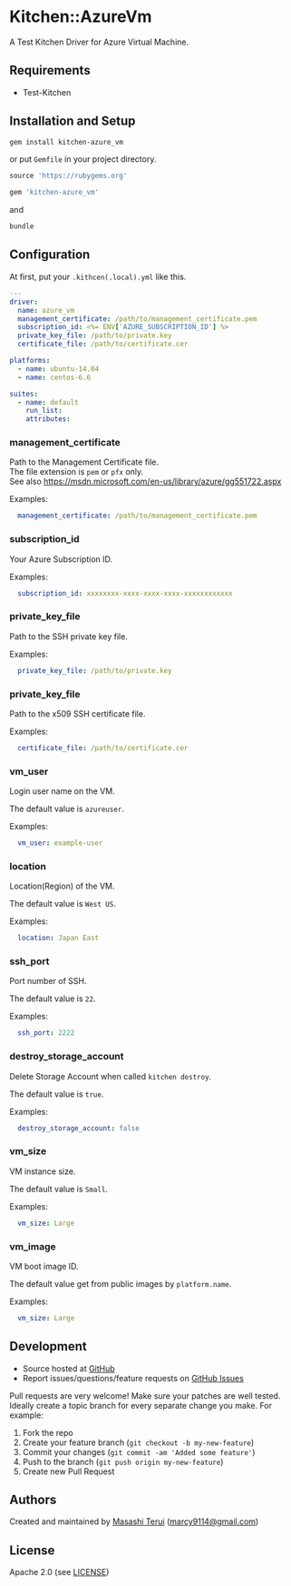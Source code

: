 # <a name="title"></a> Kitchen::AzureVm

A Test Kitchen Driver for Azure Virtual Machine.

## <a name="requirements"></a> Requirements

- Test-Kitchen

## <a name="installation"></a> Installation and Setup

```sh
gem install kitchen-azure_vm
```

or put `Gemfile` in your project directory.

```ruby
source 'https://rubygems.org'

gem 'kitchen-azure_vm'
```

and

```sh
bundle
```

## <a name="config"></a> Configuration

At first, put your `.kithcen(.local).yml` like this.

```yml
---
driver:
  name: azure_vm
  management_certificate: /path/to/management_certificate.pem
  subscription_id: <%= ENV['AZURE_SUBSCRIPTION_ID'] %>
  private_key_file: /path/to/private.key
  certificate_file: /path/to/certificate.cer

platforms:
  - name: ubuntu-14.04
  - name: centos-6.6

suites:
  - name: default
    run_list:
    attributes:
```

### management_certificate

Path to the Management Certificate file.  
The file extension is `pem` or `pfx` only.  
See also https://msdn.microsoft.com/en-us/library/azure/gg551722.aspx

Examples:

```yml
  management_certificate: /path/to/management_certificate.pem
```

### subscription_id

Your Azure Subscription ID.  

Examples:

```yml
  subscription_id: xxxxxxxx-xxxx-xxxx-xxxx-xxxxxxxxxxxx
```

### private_key_file

Path to the SSH private key file.

Examples:

```yml
  private_key_file: /path/to/private.key
```

### private_key_file

Path to the x509 SSH certificate file.

Examples:

```yml
  certificate_file: /path/to/certificate.cer
```

### vm_user

Login user name on the VM.

The default value is `azureuser`.

Examples:

```yml
  vm_user: example-user
```

### location

Location(Region) of the VM.

The default value is `West US`.

Examples:

```yml
  location: Japan East
```

### ssh_port

Port number of SSH.

The default value is `22`.

Examples:

```yml
  ssh_port: 2222
```

### destroy_storage_account

Delete Storage Account when called `kitchen destroy`.

The default value is `true`.

Examples:

```yml
  destroy_storage_account: false
```

### vm_size

VM instance size.

The default value is `Small`.

Examples:

```yml
  vm_size: Large
```

### vm_image

VM boot image ID.

The default value get from public images by `platform.name`.

Examples:

```yml
  vm_size: Large
```

## <a name="development"></a> Development

* Source hosted at [GitHub][repo]
* Report issues/questions/feature requests on [GitHub Issues][issues]

Pull requests are very welcome! Make sure your patches are well tested.
Ideally create a topic branch for every separate change you make. For
example:

1. Fork the repo
2. Create your feature branch (`git checkout -b my-new-feature`)
3. Commit your changes (`git commit -am 'Added some feature'`)
4. Push to the branch (`git push origin my-new-feature`)
5. Create new Pull Request

## <a name="authors"></a> Authors

Created and maintained by [Masashi Terui][author] (<marcy9114@gmail.com>)

## <a name="license"></a> License

Apache 2.0 (see [LICENSE][license])


[author]:           https://github.com/marcy-terui
[issues]:           https://github.com/marcy-terui/kitchen-azure_vm/issues
[license]:          https://github.com/marcy-terui/kitchen-azure_vm/blob/master/LICENSE
[repo]:             https://github.com/marcy-terui/kitchen-azure_vm
[driver_usage]:     http://docs.kitchen-ci.org/drivers/usage
[chef_omnibus_dl]:  http://www.getchef.com/chef/install/
